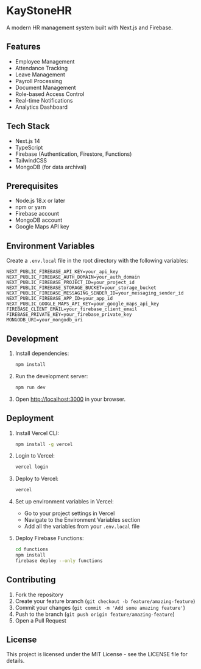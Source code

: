 # KayStoneHR

A modern HR management system built with Next.js and Firebase.

## Features

- Employee Management
- Attendance Tracking
- Leave Management
- Payroll Processing
- Document Management
- Role-based Access Control
- Real-time Notifications
- Analytics Dashboard

## Tech Stack

- Next.js 14
- TypeScript
- Firebase (Authentication, Firestore, Functions)
- TailwindCSS
- MongoDB (for data archival)

## Prerequisites

- Node.js 18.x or later
- npm or yarn
- Firebase account
- MongoDB account
- Google Maps API key

## Environment Variables

Create a `.env.local` file in the root directory with the following variables:

```env
NEXT_PUBLIC_FIREBASE_API_KEY=your_api_key
NEXT_PUBLIC_FIREBASE_AUTH_DOMAIN=your_auth_domain
NEXT_PUBLIC_FIREBASE_PROJECT_ID=your_project_id
NEXT_PUBLIC_FIREBASE_STORAGE_BUCKET=your_storage_bucket
NEXT_PUBLIC_FIREBASE_MESSAGING_SENDER_ID=your_messaging_sender_id
NEXT_PUBLIC_FIREBASE_APP_ID=your_app_id
NEXT_PUBLIC_GOOGLE_MAPS_API_KEY=your_google_maps_api_key
FIREBASE_CLIENT_EMAIL=your_firebase_client_email
FIREBASE_PRIVATE_KEY=your_firebase_private_key
MONGODB_URI=your_mongodb_uri
```

## Development

1. Install dependencies:
   ```bash
   npm install
   ```

2. Run the development server:
   ```bash
   npm run dev
   ```

3. Open [http://localhost:3000](http://localhost:3000) in your browser.

## Deployment

1. Install Vercel CLI:
   ```bash
   npm install -g vercel
   ```

2. Login to Vercel:
   ```bash
   vercel login
   ```

3. Deploy to Vercel:
   ```bash
   vercel
   ```

4. Set up environment variables in Vercel:
   - Go to your project settings in Vercel
   - Navigate to the Environment Variables section
   - Add all the variables from your `.env.local` file

5. Deploy Firebase Functions:
   ```bash
   cd functions
   npm install
   firebase deploy --only functions
   ```

## Contributing

1. Fork the repository
2. Create your feature branch (`git checkout -b feature/amazing-feature`)
3. Commit your changes (`git commit -m 'Add some amazing feature'`)
4. Push to the branch (`git push origin feature/amazing-feature`)
5. Open a Pull Request

## License

This project is licensed under the MIT License - see the LICENSE file for details.
